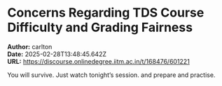 # Concerns Regarding TDS Course Difficulty and Grading Fairness

**Author:** carlton  
**Date:** 2025-02-28T13:48:45.642Z  
**URL:** https://discourse.onlinedegree.iitm.ac.in/t/168476/601221

You will survive. Just watch tonight’s session.  and prepare and practise.
